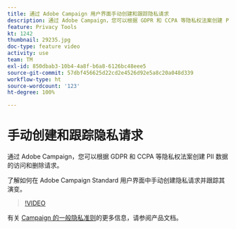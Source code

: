 ```yaml
---
title: 通过 Adobe Campaign 用户界面手动创建和跟踪隐私请求
description: 通过 Adobe Campaign，您可以根据 GDPR 和 CCPA 等隐私权法案创建 PII 数据的访问和删除请求。了解如何在 Adobe Campaign Standard 用户界面中手动创建隐私请求并跟踪其演变。
feature: Privacy Tools
kt: 1242
thumbnail: 29235.jpg
doc-type: feature video
activity: use
team: TM
exl-id: 850dbab3-10b4-4a8f-b6a8-6126bc48eee5
source-git-commit: 57dbf456625d22cd2e4526d92e5a8c20a048d339
workflow-type: ht
source-wordcount: '123'
ht-degree: 100%

---
```


# 手动创建和跟踪隐私请求

通过 Adobe Campaign，您可以根据 GDPR 和 CCPA 等隐私权法案创建 PII 数据的访问和删除请求。

了解如何在 Adobe Campaign Standard 用户界面中手动创建隐私请求并跟踪其演变。

>[!VIDEO](https://video.tv.adobe.com/v/29235?quality=12)

有关 [Campaign 的一般隐私准则](https://experienceleague.adobe.com/docs/campaign-standard/using/getting-started/privacy/privacy-management.html?lang=zh-Hans)的更多信息，请参阅产品文档。
